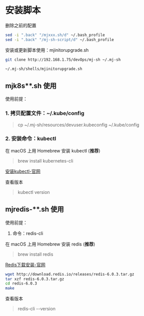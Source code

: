 # 安装脚本

删除之前的配置
```bash
sed -i ".back" "/mjxxx.sh/d" ~/.bash_profile
sed -i ".back" "/mj-sh-script/d" ~/.bash_profile
```

安装或更新脚本使用：mjinitorupgrade.sh
```bash
git clone http://192.168.1.75/devOps/mj-sh ~/.mj-sh

~/.mj-sh/shells/mjinitorupgrade.sh
```

## mjk8s**.sh 使用

使用前提：
### 1. 拷贝配置文件：~/.kube/config
> cp ~/.mj-sh/resources/devuser.kubeconfig ~/.kube/config

### 2. 安装命令：kubectl
在 macOS 上用 Homebrew 安装 kubectl (**推荐**)
> brew install kubernetes-cli

[安装kubectl-官网](https://kubernetes.io/zh/docs/tasks/tools/install-kubectl/#%E5%AE%89%E8%A3%85-kubectl)

查看版本
> kubectl version

## mjredis-**.sh 使用

使用前提：
1. 命令：redis-cli

在 macOS 上用 Homebrew 安装 redis (**推荐**)
> brew install redis

[Redis下载安装-官网](https://redis.io/download)
```bash
wget http://download.redis.io/releases/redis-6.0.3.tar.gz
tar xzf redis-6.0.3.tar.gz
cd redis-6.0.3
make
```

查看版本
> redis-cli --version
